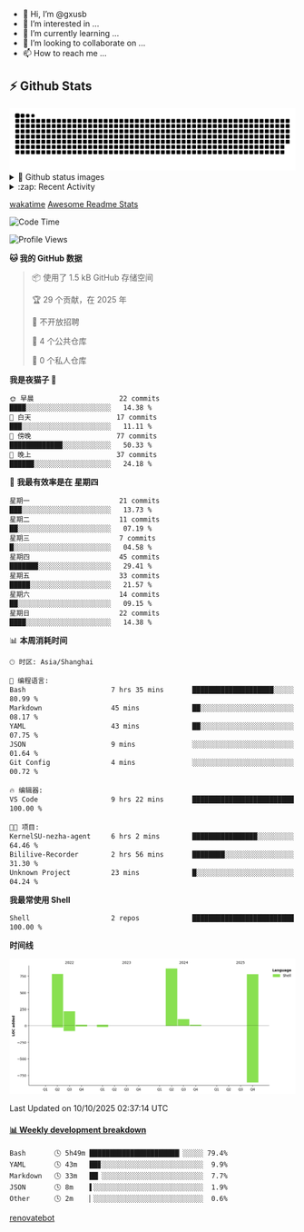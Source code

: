 - 👋 Hi, I’m @gxusb
- 👀 I’m interested in ...
- 🌱 I’m currently learning ...
- 💞️ I’m looking to collaborate on ...
- 📫 How to reach me ...

## ⚡ Github Stats

<picture>
  <source media="(prefers-color-scheme: dark)" srcset="assets/github-snake-dark.svg" />
  <source media="(prefers-color-scheme: light)" srcset="assets/github-snake.svg" />
  <img alt="github-snake" src="assets/github-snake.svg" />
</picture>

<details>
<summary>👀 Github status images</summary>
<p align="left">
  <img width="49.8%" src="https://github-readme-stats.vercel.app/api?username=gxusb&show_icons=true&theme=tokyonight&hide_border=true&locale=cn">
  [![GitHub Streak](https://streak-stats.demolab.com?user=gxusb&theme=vue&locale=zh_Hans&date_format=%5BY.%5Dn.j)](https://git.io/streak-stats)
</p>

[![Ashutosh's github activity graph](https://github-readme-activity-graph.vercel.app/graph?username=gxusb&bg_color=293036&color=ffffff&line=9ecbff&point=f97583&area=true&hide_border=true)](https://github.com/ashutosh00710/github-readme-activity-graph)
</details>

<details>
<summary>:zap: Recent Activity</summary>
<!--START_SECTION:activity-->

1. 🎉 Merged PR [#17](https://github.com/gxusb/gxusb/pull/17) in [gxusb/gxusb](https://github.com/gxusb/gxusb)
2. 🎉 Merged PR [#16](https://github.com/gxusb/gxusb/pull/16) in [gxusb/gxusb](https://github.com/gxusb/gxusb)
3. 🎉 Merged PR [#15](https://github.com/gxusb/gxusb/pull/15) in [gxusb/gxusb](https://github.com/gxusb/gxusb)
4. 🎉 Merged PR [#14](https://github.com/gxusb/gxusb/pull/14) in [gxusb/gxusb](https://github.com/gxusb/gxusb)
5. ❗ Opened issue [#56](https://github.com/hua0512/stream-rec/issues/56) in [hua0512/stream-rec](https://github.com/hua0512/stream-rec)
6. ❗ Opened issue [#50](https://github.com/hua0512/stream-rec/issues/50) in [hua0512/stream-rec](https://github.com/hua0512/stream-rec)
7. 🗣 Commented on [#5](https://github.com/v03413/ServerStatus-Client/issues/5) in [v03413/ServerStatus-Client](https://github.com/v03413/ServerStatus-Client)
8. ❗️ Opened issue [#5](https://github.com/v03413/ServerStatus-Client/issues/5) in [v03413/ServerStatus-Client](https://github.com/v03413/ServerStatus-Client)
9. ❗️ Opened issue [#2233](https://github.com/alist-org/alist/issues/2233) in [alist-org/alist](https://github.com/alist-org/alist)
10. ❗️ Opened issue [#194](https://github.com/cppla/ServerStatus/issues/194) in [cppla/ServerStatus](https://github.com/cppla/ServerStatus)

<!--END_SECTION:activity-->
</details>


[wakatime](https://wakatime.com/dashboard) [Awesome Readme Stats](https://github.com/marketplace/actions/profile-readme-development-stats)

<!--START_SECTION:waka-->
![Code Time](http://img.shields.io/badge/Code%20Time-195%20hrs%2058%20mins-blue)

![Profile Views](http://img.shields.io/badge/%E4%B8%AA%E4%BA%BA%E8%B5%84%E6%96%99%E8%A7%82%E7%9C%8B%E6%AC%A1%E6%95%B0-405-blue)

**🐱 我的 GitHub 数据** 

> 📦  使用了 1.5 kB GitHub 存储空间 
 > 
> 🏆 29 个贡献，在 2025 年
 > 
> 🚫 不开放招聘
 > 
> 📜 4 个公共仓库 
 > 
> 🔑 0 个私人仓库 
 > 
**我是夜猫子 🦉** 

```text
🌞 早晨                     22 commits          ████░░░░░░░░░░░░░░░░░░░░░   14.38 % 
🌆 白天                     17 commits          ███░░░░░░░░░░░░░░░░░░░░░░   11.11 % 
🌃 傍晚                     77 commits          █████████████░░░░░░░░░░░░   50.33 % 
🌙 晚上                     37 commits          ██████░░░░░░░░░░░░░░░░░░░   24.18 % 
```
📅 **我最有效率是在 星期四** 

```text
星期一                      21 commits          ███░░░░░░░░░░░░░░░░░░░░░░   13.73 % 
星期二                      11 commits          ██░░░░░░░░░░░░░░░░░░░░░░░   07.19 % 
星期三                      7 commits           █░░░░░░░░░░░░░░░░░░░░░░░░   04.58 % 
星期四                      45 commits          ███████░░░░░░░░░░░░░░░░░░   29.41 % 
星期五                      33 commits          █████░░░░░░░░░░░░░░░░░░░░   21.57 % 
星期六                      14 commits          ██░░░░░░░░░░░░░░░░░░░░░░░   09.15 % 
星期日                      22 commits          ████░░░░░░░░░░░░░░░░░░░░░   14.38 % 
```


📊 **本周消耗时间** 

```text
🕑︎ 时区: Asia/Shanghai

💬 编程语言: 
Bash                     7 hrs 35 mins       ████████████████████░░░░░   80.99 % 
Markdown                 45 mins             ██░░░░░░░░░░░░░░░░░░░░░░░   08.17 % 
YAML                     43 mins             ██░░░░░░░░░░░░░░░░░░░░░░░   07.75 % 
JSON                     9 mins              ░░░░░░░░░░░░░░░░░░░░░░░░░   01.64 % 
Git Config               4 mins              ░░░░░░░░░░░░░░░░░░░░░░░░░   00.72 % 

🔥 编辑器: 
VS Code                  9 hrs 22 mins       █████████████████████████   100.00 % 

🐱‍💻 项目: 
KernelSU-nezha-agent     6 hrs 2 mins        ████████████████░░░░░░░░░   64.46 % 
Bililive-Recorder        2 hrs 56 mins       ████████░░░░░░░░░░░░░░░░░   31.30 % 
Unknown Project          23 mins             █░░░░░░░░░░░░░░░░░░░░░░░░   04.24 % 
```

**我最常使用 Shell** 

```text
Shell                    2 repos             █████████████████████████   100.00 % 
```



**时间线**

![Lines of Code chart](https://raw.githubusercontent.com/gxusb/gxusb/master/assets/bar_graph.png)


 Last Updated on 10/10/2025 02:37:14 UTC
<!--END_SECTION:waka-->

<!-- waka-box start -->
#### <a href="https://gist.github.com/595eec8ae8745b516c9a8ad8a265a100" target="_blank">📊 Weekly development breakdown</a>
```text
Bash       🕓 5h49m ██████████████████████▏░░░░░ 79.4%
YAML       🕓 43m   ██▊░░░░░░░░░░░░░░░░░░░░░░░░░  9.9%
Markdown   🕓 33m   ██▏░░░░░░░░░░░░░░░░░░░░░░░░░  7.7%
JSON       🕓 8m    ▌░░░░░░░░░░░░░░░░░░░░░░░░░░░  1.9%
Other      🕓 2m    ▏░░░░░░░░░░░░░░░░░░░░░░░░░░░  0.6%
```
<!-- Powered by https://github.com/YouEclipse/waka-box-go . -->
<!-- waka-box end -->

<!---
gxusb/gxusb is a ✨ special ✨ repository because its `README.md` (this file) appears on your GitHub profile.
You can click the Preview link to take a look at your changes.
--->

[renovatebot](https://app.renovatebot.com/dashboard)
